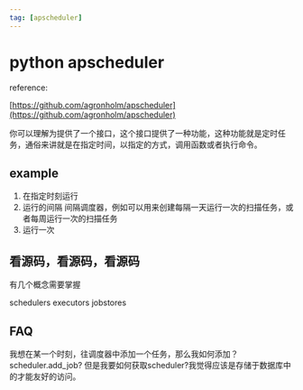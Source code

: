 ```yaml
---
tag: [apscheduler]
---
```


# python apscheduler

reference:

[https://github.com/agronholm/apscheduler](https://github.com/agronholm/apscheduler)

你可以理解为提供了一个接口，这个接口提供了一种功能，这种功能就是定时任务，通俗来讲就是在指定时间，以指定的方式，调用函数或者执行命令。

## example 
1. 在指定时刻运行
2. 运行的间隔
间隔调度器，例如可以用来创建每隔一天运行一次的扫描任务，或者每周运行一次的扫描任务
3. 运行一次

## 看源码，看源码，看源码

有几个概念需要掌握

schedulers
executors
jobstores

## FAQ
我想在某一个时刻，往调度器中添加一个任务，那么我如何添加？
scheduler.add_job? 但是我要如何获取scheduler?我觉得应该是存储于数据库中的才能友好的访问。

